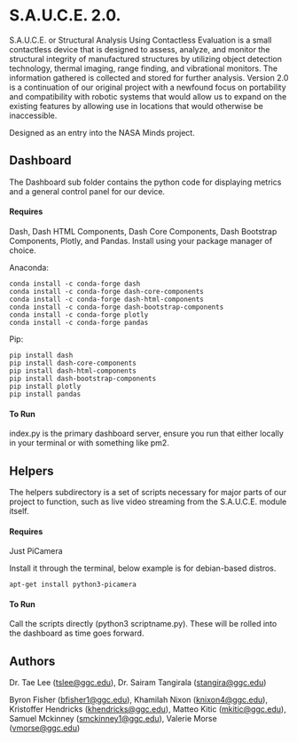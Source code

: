 <h1 align-"center">S.A.U.C.E. 2.0.</h1>
<p>
</p>

  S.A.U.C.E. or Structural Analysis Using Contactless Evaluation is a small contactless device that is designed to assess, analyze, and monitor the structural integrity of manufactured structures by utilizing object detection technology, thermal imaging, range finding, and vibrational monitors. The information gathered is collected and stored for further analysis. Version 2.0 is a continuation of our original project with a newfound focus on portability and compatibility with robotic systems that would allow us to expand on the existing features by allowing use in locations that would otherwise be inaccessible.
  
  Designed as an entry into the NASA Minds project.

## Dashboard

  The Dashboard sub folder contains the python code for displaying metrics and a general control panel for our device.

#### Requires
Dash, Dash HTML Components, Dash Core Components, Dash Bootstrap Components, Plotly, and Pandas. Install using your package manager of choice.

Anaconda:
```
conda install -c conda-forge dash
conda install -c conda-forge dash-core-components
conda install -c conda-forge dash-html-components
conda install -c conda-forge dash-bootstrap-components
conda install -c conda-forge plotly
conda install -c conda-forge pandas
```
Pip:
```
pip install dash
pip install dash-core-components
pip install dash-html-components
pip install dash-bootstrap-components
pip install plotly
pip install pandas
```

#### To Run
  index.py is the primary dashboard server, ensure you run that either locally in your terminal or with something like pm2.

## Helpers

  The helpers subdirectory is a set of scripts necessary for major parts of our project to function, such as live video streaming from the S.A.U.C.E. module itself.

#### Requires
Just PiCamera

Install it through the terminal, below example is for debian-based distros.
```
apt-get install python3-picamera
```

#### To Run
  Call the scripts directly (python3 scriptname.py). These will be rolled into the dashboard as time goes forward.

## Authors
Dr. Tae Lee (tslee@ggc.edu), Dr. Sairam Tangirala (stangira@ggc.edu)

Byron Fisher (bfisher1@ggc.edu), Khamilah Nixon (knixon4@ggc.edu), Kristoffer Hendricks (khendricks@ggc.edu), Matteo Kitic (mkitic@ggc.edu), Samuel Mckinney (smckinney1@ggc.edu), Valerie Morse (vmorse@ggc.edu)
